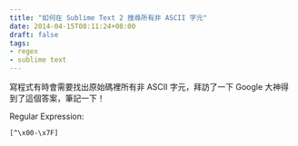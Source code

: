 ```yaml
---
title: "如何在 Sublime Text 2 搜尋所有非 ASCII 字元"
date: 2014-04-15T08:11:24+08:00
draft: false
tags:
- regex
- sublime text
---
```


寫程式有時會需要找出原始碼裡所有非 ASCII 字元，拜訪了一下 Google 大神得到了這個答案，筆記一下！

Regular Expression:

    [^\x00-\x7F]
